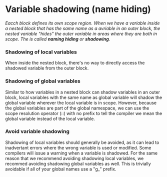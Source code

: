 # Variable shadowing (name hiding)
*Eacch block defines its own scope region. When we have a variable inside a nested block that has the same name as a avriable in an outer block, the nested variable "hides" the outer variable in areas where they are both in scope. The is called **naming hiding** or **shadowing**.* 

### Shadowing of local variables
When inside the nested block, there's no way to directly access the shadowed variable from the outer block.

### Shadowing of global variables
Similar to how variables in a nested block can shadow variables in an outer block, local variables with the
same name as global variable will shadow the global variable wherever the local variable is in scope.
However, because the global variables are part of the global namespace, we can use the scope resolution operator (::) with no prefix to tell the compiler we mean the global variable instead of the local variable.

### Avoid variable shadowing
Shadowing of local variables should generally be avoided, as it can lead to inadvertant errors where the wrong variable is used or modified. Some compilers will issue a warning when a variable is shadowed.
For the same reason that we recommend avoiding shadowing local variables, we recommed avoiding shadowing global variables as well. This is trivially avoidable if all of your global names use a "g\_" prefix.
